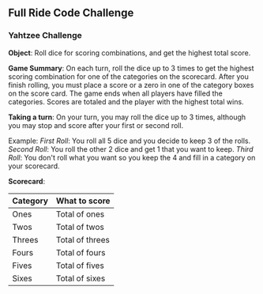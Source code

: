 ## Full Ride Code Challenge

### Yahtzee Challenge

**Object**: Roll dice for scoring combinations, and get the highest total score.

**Game Summary**: On each turn, roll the dice up to 3 times to get the highest 
scoring combination for one of the categories on the scorecard.  After you
finish rolling, you must place a score or a zero in one of the category boxes on
the score card.  The game ends when all players have filled the categories.
Scores are totaled and the player with the highest total wins.

**Taking a turn**: On your turn, you may roll the dice up to 3 times, although
you may stop and score after your first or second roll.

Example:
_First Roll_: You roll all 5 dice and you decide to keep 3 of the rolls.
_Second Roll_: You roll the other 2 dice and get 1 that you want to keep.
_Third Roll_: You don't roll what you want so you keep the 4 and fill in a
category on your scorecard.

**Scorecard**:  

|Category   |What to score  |
|-----------|---------------|
|Ones       |Total of ones  |
|Twos       |Total of twos  |
|Threes     |Total of threes|
|Fours      |Total of fours |
|Fives      |Total of fives |
|Sixes      |Total of sixes |

